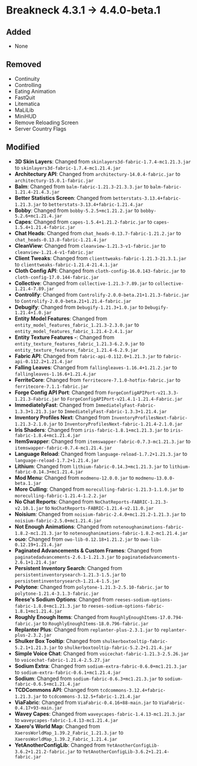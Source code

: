 # Breakneck 4.3.1 -> 4.4.0-beta.1

## Added
- None
## Removed

- Continuity
- Controlling
- Eating Animation
- FastQuit
- Litematica
- MaLiLib
- MiniHUD
- Remove Reloading Screen
- Server Country Flags
## Modified

- **3D Skin Layers**: Changed from `skinlayers3d-fabric-1.7.4-mc1.21.3.jar` to `skinlayers3d-fabric-1.7.4-mc1.21.4.jar`
- **Architectury API**: Changed from `architectury-14.0.4-fabric.jar` to `architectury-15.0.1-fabric.jar`
- **Balm**: Changed from `balm-fabric-1.21.3-21.3.3.jar` to `balm-fabric-1.21.4-21.4.3.jar`
- **Better Statistics Screen**: Changed from `betterstats-3.13.4+fabric-1.21.3.jar` to `betterstats-3.13.4+fabric-1.21.4.jar`
- **Bobby**: Changed from `bobby-5.2.5+mc1.21.2.jar` to `bobby-5.2.6+mc1.21.4.jar`
- **Capes**: Changed from `capes-1.5.4+1.21.2-fabric.jar` to `capes-1.5.4+1.21.4-fabric.jar`
- **Chat Heads**: Changed from `chat_heads-0.13.7-fabric-1.21.2.jar` to `chat_heads-0.13.8-fabric-1.21.4.jar`
- **CleanView**: Changed from `cleanview-1.21.3-v1-fabric.jar` to `cleanview-1.21.4-v1-fabric.jar`
- **Client Tweaks**: Changed from `clienttweaks-fabric-1.21.3-21.3.1.jar` to `clienttweaks-fabric-1.21.4-21.4.1.jar`
- **Cloth Config API**: Changed from `cloth-config-16.0.143-fabric.jar` to `cloth-config-17.0.144-fabric.jar`
- **Collective**: Changed from `collective-1.21.3-7.89.jar` to `collective-1.21.4-7.89.jar`
- **Controlify**: Changed from `Controlify-2.0.0-beta.21+1.21.3-fabric.jar` to `Controlify-2.0.0-beta.21+1.21.4-fabric.jar`
- **Debugify**: Changed from `Debugify-1.21.3+1.0.jar` to `Debugify-1.21.4+1.0.jar`
- **Entity Model Features**: Changed from `entity_model_features_fabric_1.21.3-2.3.0.jar` to `entity_model_features_fabric_1.21.4-2.4.1.jar`
- **Entity Texture Features -**: Changed from `entity_texture_features_fabric_1.21.3-6.2.9.jar` to `entity_texture_features_fabric_1.21.4-6.2.9.jar`
- **Fabric API**: Changed from `fabric-api-0.112.0+1.21.3.jar` to `fabric-api-0.112.2+1.21.4.jar`
- **Falling Leaves**: Changed from `fallingleaves-1.16.4+1.21.2.jar` to `fallingleaves-1.16.6+1.21.4.jar`
- **FerriteCore**: Changed from `ferritecore-7.1.0-hotfix-fabric.jar` to `ferritecore-7.1.1-fabric.jar`
- **Forge Config API Port**: Changed from `ForgeConfigAPIPort-v21.3.3-1.21.3-Fabric.jar` to `ForgeConfigAPIPort-v21.4.1-1.21.4-Fabric.jar`
- **ImmediatelyFast**: Changed from `ImmediatelyFast-Fabric-1.3.3+1.21.3.jar` to `ImmediatelyFast-Fabric-1.3.3+1.21.4.jar`
- **Inventory Profiles Next**: Changed from `InventoryProfilesNext-fabric-1.21.3-2.1.0.jar` to `InventoryProfilesNext-fabric-1.21.4-2.1.0.jar`
- **Iris Shaders**: Changed from `iris-fabric-1.8.1+mc1.21.3.jar` to `iris-fabric-1.8.4+mc1.21.4.jar`
- **ItemSwapper**: Changed from `itemswapper-fabric-0.7.3-mc1.21.3.jar` to `itemswapper-fabric-0.7.4-mc1.21.4.jar`
- **Language Reload**: Changed from `language-reload-1.7.2+1.21.3.jar` to `language-reload-1.7.2+1.21.4.jar`
- **Lithium**: Changed from `lithium-fabric-0.14.3+mc1.21.3.jar` to `lithium-fabric-0.14.3+mc1.21.4.jar`
- **Mod Menu**: Changed from `modmenu-12.0.0.jar` to `modmenu-13.0.0-beta.1.jar`
- **More Culling**: Changed from `moreculling-fabric-1.21.3-1.1.0.jar` to `moreculling-fabric-1.21.4-1.2.2.jar`
- **No Chat Reports**: Changed from `NoChatReports-FABRIC-1.21.3-v2.10.1.jar` to `NoChatReports-FABRIC-1.21.4-v2.11.0.jar`
- **Noisium**: Changed from `noisium-fabric-2.4.0+mc1.21.2-1.21.3.jar` to `noisium-fabric-2.5.0+mc1.21.4.jar`
- **Not Enough Animations**: Changed from `notenoughanimations-fabric-1.8.2-mc1.21.3.jar` to `notenoughanimations-fabric-1.8.2-mc1.21.4.jar`
- **oωo**: Changed from `owo-lib-0.12.18+1.21.2.jar` to `owo-lib-0.12.19+1.21.4.jar`
- **Paginated Advancements & Custom Frames**: Changed from `paginatedadvancements-2.6.1-1.21.3.jar` to `paginatedadvancements-2.6.1+1.21.4.jar`
- **Persistent Inventory Search**: Changed from `persistentinventorysearch-1.21.3-1.5.jar` to `persistentinventorysearch-1.21.4-1.5.jar`
- **Polytone**: Changed from `polytone-1.21.3-2.5.10-fabric.jar` to `polytone-1.21.4-3.1.3-fabric.jar`
- **Reese's Sodium Options**: Changed from `reeses-sodium-options-fabric-1.8.0+mc1.21.3.jar` to `reeses-sodium-options-fabric-1.8.1+mc1.21.4.jar`
- **Roughly Enough Items**: Changed from `RoughlyEnoughItems-17.0.794-fabric.jar` to `RoughlyEnoughItems-18.0.796-fabric.jar`
- **Replanter Plus**: Changed from `replanter-plus-2.3.1.jar` to `replanter-plus-2.3.2.jar`
- **Shulker Box Tooltip**: Changed from `shulkerboxtooltip-fabric-5.2.1+1.21.3.jar` to `shulkerboxtooltip-fabric-5.2.2+1.21.4.jar`
- **Simple Voice Chat**: Changed from `voicechat-fabric-1.21.3-2.5.26.jar` to `voicechat-fabric-1.21.4-2.5.27.jar`
- **Sodium Extra**: Changed from `sodium-extra-fabric-0.6.0+mc1.21.3.jar` to `sodium-extra-fabric-0.6.1+mc1.21.4.jar`
- **Sodium**: Changed from `sodium-fabric-0.6.3+mc1.21.3.jar` to `sodium-fabric-0.6.5+mc1.21.4.jar`
- **TCDCommons API**: Changed from `tcdcommons-3.12.4+fabric-1.21.3.jar` to `tcdcommons-3.12.5+fabric-1.21.4.jar`
- **ViaFabric**: Changed from `ViaFabric-0.4.16+88-main.jar` to `ViaFabric-0.4.17+93-main.jar`
- **Wavey Capes**: Changed from `waveycapes-fabric-1.4.13-mc1.21.3.jar` to `waveycapes-fabric-1.4.13-mc1.21.4.jar`
- **Xaero's World Map**: Changed from `XaerosWorldMap_1.39.2_Fabric_1.21.3.jar` to `XaerosWorldMap_1.39.2_Fabric_1.21.4.jar`
- **YetAnotherConfigLib**: Changed from `YetAnotherConfigLib-3.6.2+1.21.2-fabric.jar` to `YetAnotherConfigLib-3.6.2+1.21.4-fabric.jar`